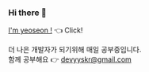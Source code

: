 ### Hi there 👋

[I'm yeoseon !](https://github.com/yeoseon/who-i-am/tree/master/Resume) :point_left: Click!

더 나은 개발자가 되기위해 매일 공부중입니다.  
함께 공부해요 :point_right: devyyskr@gmail.com
<!--
**yeoseon/yeoseon** is a ✨ _special_ ✨ repository because its `README.md` (this file) appears on your GitHub profile.

Here are some ideas to get you started:

- 🔭 I’m currently working on ...
- 🌱 I’m currently learning ...
- 👯 I’m looking to collaborate on ...
- 🤔 I’m looking for help with ...
- 💬 Ask me about ...
- 📫 How to reach me: ...
- 😄 Pronouns: ...
- ⚡ Fun fact: ...
-->

